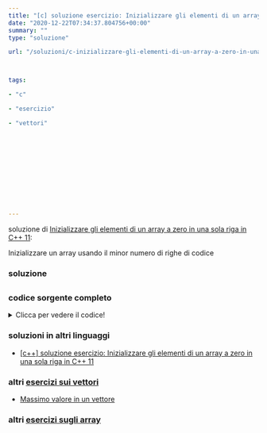 ```yaml
---
title: "[c] soluzione esercizio: Inizializzare gli elementi di un array a zero in una sola riga in C++ 11"
date: "2020-12-22T07:34:37.804756+00:00"
summary: ""
type: "soluzione"

url: "/soluzioni/c-inizializzare-gli-elementi-di-un-array-a-zero-in-una-sola-riga-in-c++-11"



tags: 

- "c"

- "esercizio"

- "vettori"












---
```



soluzione di [Inizializzare gli elementi di un array a zero in una sola riga in C++ 11](/esercizi/trovare-il-massimo-di-un-vettore):


Inizializzare un array usando il minor numero di righe di codice

### soluzione



## 

### codice sorgente completo
<details>
<summary>Clicca per vedere il codice!</summary>

```C
#include <stdio.h>

int main()
{
	int values[5] = {1,2,3,5,4};

	int max_value = values[0];

	for (int i =0; i < 5;i++){
		if(values[i] > max_value) {
			max_value = values[i];
		}
	}

	printf("max value = %d\n",max_value);

	return 0;
}
```

</details>



### soluzioni in altri linguaggi





*	[[c++] soluzione esercizio: Inizializzare gli elementi di un array a zero in una sola riga in C++ 11](/soluzioni/c++-inizializzare-gli-elementi-di-un-array-a-zero-in-una-sola-riga-in-c++-11)





### altri [esercizi sui vettori](/category/esercizi-sui-vettori)

* [Massimo valore in un vettore](/esercizi/trovare-il-massimo-di-un-vettore)


### altri [esercizi sugli array](/category/esercizi-sugli-array)




